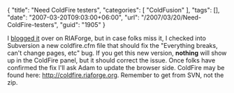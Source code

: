 {
	"title": "Need ColdFire testers",
	"categories": [
		"ColdFusion"
	],
	"tags": [],
	"date": "2007-03-20T09:03:00+06:00",
	"url": "/2007/03/20/Need-ColdFire-testers",
	"guid": "1905"
}

I <a href="http://coldfire.riaforge.org/blog/index.cfm/2007/3/20/Need-folks-to-test">blogged it</a> over on RIAForge, but in case folks miss it, I checked into Subversion a new coldfire.cfm file that should fix the "Everything breaks, can't change pages, etc" bug. If you get this new version, <b>nothing</b> will show up in the ColdFire panel, but it should correct the issue. Once folks have confirmed the fix I'll ask Adam to update the browser side. ColdFire may be found here: <a href="http://coldfire.riaforge.org">http://coldfire.riaforge.org</a>.  Remember to get from SVN, not the zip.